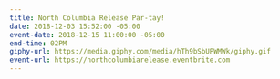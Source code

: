 ```yaml
---
title: North Columbia Release Par-tay!
date: 2018-12-03 15:52:00 -05:00
event-date: 2018-12-15 11:00:00 -05:00
end-time: 02PM
giphy-url: https://media.giphy.com/media/hTh9bSbUPWMWk/giphy.gif
event-url: https://northcolumbiarelease.eventbrite.com
---
```


